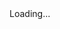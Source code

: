 <div id="content">Loading...</div>

<script>
    window.onload = (function() {
        fetch("https://offal-bot.azurewebsites.net/api/me", {  method: "GET", credentials: "include"})
            .then((resp) => resp.json())
            .then(function(data) {
                var element = document.getElementById("content");
                element.innerHTML = "Your username is: <strong>" + data.username + "</strong>"
            })
            .catch(function() {
                
            });
    });
</script>